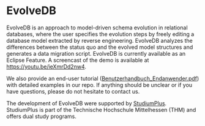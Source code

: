 # EvolveDB
EvolveDB is an approach to model-driven schema evolution in relational databases, where the user specifies the evolution steps by freely editing a database model extracted by reverse engineering. EvolveDB analyzes the differences between the status quo and the evolved model structures and generates a data migration script. EvolveDB is currently available as an Eclipse Feature.
A screencast of the demo is available at https://youtu.be/ieXmrDd2nw4. 

We also provide an end-user tutorial ([Benutzerhandbuch_Endanwender.pdf](https://github.com/tekw24/evolveDB/files/9417273/Benutzerhandbuch_Endanwender.pdf))  with detailed examples in our repo. If anything should be unclear or if you have questions, please do not hesitate to contact us.



The development of EvolveDB were supported by [StudiumPlus](https://www.studiumplus.de/sp/). StudiumPlus is part of the Technische Hochschule Mittelhessen (THM) and offers dual study programs. 
